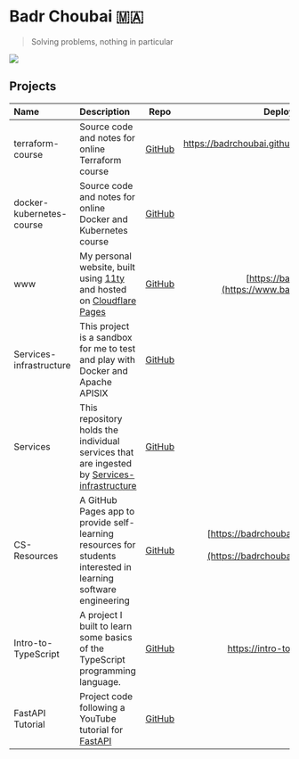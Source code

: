 # Badr Choubai 🇲🇦

> Solving problems, nothing in particular

[![](https://badgers.space/badge/uses/Framework%20Laptop%2013/orange)](https://frame.work/)

## Projects

|Name|Description|Repo|Deployment Preview|
|:-|:-|:-:|-:|
|terraform-course|Source code and notes for online Terraform course|[GitHub](https://github.com/BadrChoubai/terraform-course)|https://badrchoubai.github.io/terraform-course/|
|docker-kubernetes-course|Source code and notes for online Docker and Kubernetes course|[GitHub](https://github.com/BadrChoubai/docker-kubernetes-course)|N/A|
|www|My personal website, built using [11ty](https://11ty.dev) and hosted on [Cloudflare Pages](https://pages.cloudflare.com/)|[GitHub](https://www.github.com/BadrChoubai/www)|[https://badrchoubai.dev](https://www.badrchoubai.dev)|
|Services-infrastructure|This project is a sandbox for me to test and play with Docker and Apache APISIX|[GitHub](https://github.com/BadrChoubai/Services-infrastructure)|N/A|
|Services|This repository holds the individual services that are ingested by [Services-infrastructure](https://github.com/BadrChoubai/Services-infrastrcture)|[GitHub](https://github.com/BadrChoubai/Services)|N/A|
|CS-Resources|A GitHub Pages app to provide self-learning resources for students interested in learning software engineering|[GitHub](https://www.github.com/BadrChoubai/CS-Resources)|[https://badrchoubai.github.io/CS-Resources](https://badrchoubai.github.io/CS-Resources/)|
|Intro-to-TypeScript|A project I built to learn some basics of the TypeScript programming language.|[GitHub](https://github.com/BadrChoubai/Intro-to-TypeScript)|https://intro-to-ts.netlify.app/|
|FastAPI Tutorial|Project code following a YouTube tutorial for [FastAPI](https://github.com/tiangolo/fastapi)|[GitHub](https://github.com/BadrChoubai/FastAPI_Tutorial)|N/A|

